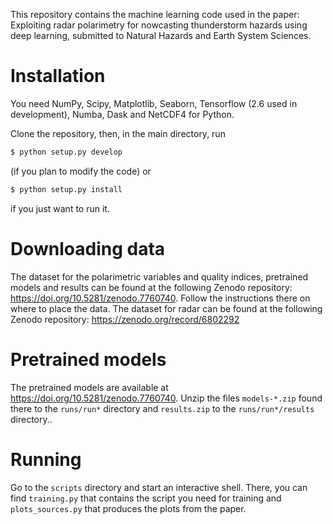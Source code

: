 This repository contains the machine learning code used in the paper: Exploiting radar polarimetry for nowcasting thunderstorm hazards using deep learning, submitted to Natural Hazards and Earth System Sciences.

# Installation

You need NumPy, Scipy, Matplotlib, Seaborn, Tensorflow (2.6 used in development), Numba, Dask and NetCDF4 for Python.

Clone the repository, then, in the main directory, run
```bash
$ python setup.py develop
```
(if you plan to modify the code) or
```bash
$ python setup.py install
```
if you just want to run it.

# Downloading data

The dataset for the polarimetric variables and quality indices, pretrained models and results can be found at the following Zenodo repository: https://doi.org/10.5281/zenodo.7760740. Follow the instructions there on where to place the data.
The dataset for radar can be found at the following Zenodo repository: https://zenodo.org/record/6802292

# Pretrained models

The pretrained models are available at https://doi.org/10.5281/zenodo.7760740. Unzip the files `models-*.zip` found there to the `runs/run*` directory and `results.zip` to the `runs/run*/results` directory..

# Running

Go to the `scripts` directory and start an interactive shell. There, you can find `training.py` that contains the script you need for training and `plots_sources.py` that produces the plots from the paper.
